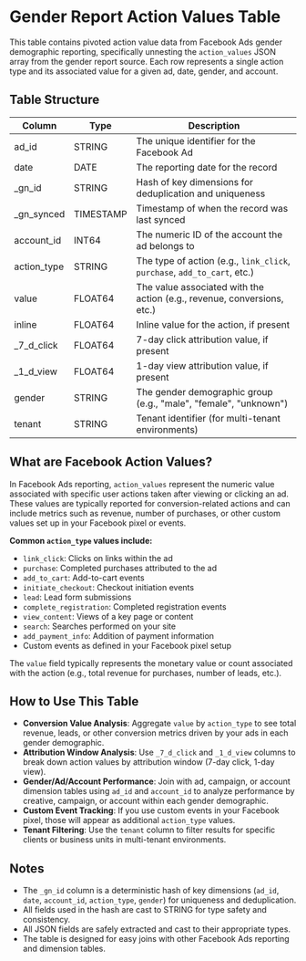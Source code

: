 # Gender Report Action Values Table

This table contains pivoted action value data from Facebook Ads gender demographic reporting, specifically unnesting the `action_values` JSON array from the gender report source. Each row represents a single action type and its associated value for a given ad, date, gender, and account.

## Table Structure

| Column      | Type      | Description                                                                 |
|-------------|-----------|-----------------------------------------------------------------------------|
| ad_id       | STRING    | The unique identifier for the Facebook Ad                                   |
| date        | DATE      | The reporting date for the record                                           |
| _gn_id      | STRING    | Hash of key dimensions for deduplication and uniqueness                     |
| _gn_synced  | TIMESTAMP | Timestamp of when the record was last synced                                |
| account_id  | INT64     | The numeric ID of the account the ad belongs to                             |
| action_type | STRING    | The type of action (e.g., `link_click`, `purchase`, `add_to_cart`, etc.)    |
| value       | FLOAT64   | The value associated with the action (e.g., revenue, conversions, etc.)     |
| inline      | FLOAT64   | Inline value for the action, if present                                     |
| _7_d_click  | FLOAT64   | 7-day click attribution value, if present                                   |
| _1_d_view   | FLOAT64   | 1-day view attribution value, if present                                    |
| gender      | STRING    | The gender demographic group (e.g., "male", "female", "unknown")            |
| tenant      | STRING    | Tenant identifier (for multi-tenant environments)                           |

## What are Facebook Action Values?

In Facebook Ads reporting, `action_values` represent the numeric value associated with specific user actions taken after viewing or clicking an ad. These values are typically reported for conversion-related actions and can include metrics such as revenue, number of purchases, or other custom values set up in your Facebook pixel or events.

**Common `action_type` values include:**
- `link_click`: Clicks on links within the ad
- `purchase`: Completed purchases attributed to the ad
- `add_to_cart`: Add-to-cart events
- `initiate_checkout`: Checkout initiation events
- `lead`: Lead form submissions
- `complete_registration`: Completed registration events
- `view_content`: Views of a key page or content
- `search`: Searches performed on your site
- `add_payment_info`: Addition of payment information
- Custom events as defined in your Facebook pixel setup

The `value` field typically represents the monetary value or count associated with the action (e.g., total revenue for purchases, number of leads, etc.).

## How to Use This Table

- **Conversion Value Analysis**: Aggregate `value` by `action_type` to see total revenue, leads, or other conversion metrics driven by your ads in each gender demographic.
- **Attribution Window Analysis**: Use `_7_d_click` and `_1_d_view` columns to break down action values by attribution window (7-day click, 1-day view).
- **Gender/Ad/Account Performance**: Join with ad, campaign, or account dimension tables using `ad_id` and `account_id` to analyze performance by creative, campaign, or account within each gender demographic.
- **Custom Event Tracking**: If you use custom events in your Facebook pixel, those will appear as additional `action_type` values.
- **Tenant Filtering**: Use the `tenant` column to filter results for specific clients or business units in multi-tenant environments.

## Notes

- The `_gn_id` column is a deterministic hash of key dimensions (`ad_id`, `date`, `account_id`, `action_type`, `gender`) for uniqueness and deduplication.
- All fields used in the hash are cast to STRING for type safety and consistency.
- All JSON fields are safely extracted and cast to their appropriate types.
- The table is designed for easy joins with other Facebook Ads reporting and dimension tables. 